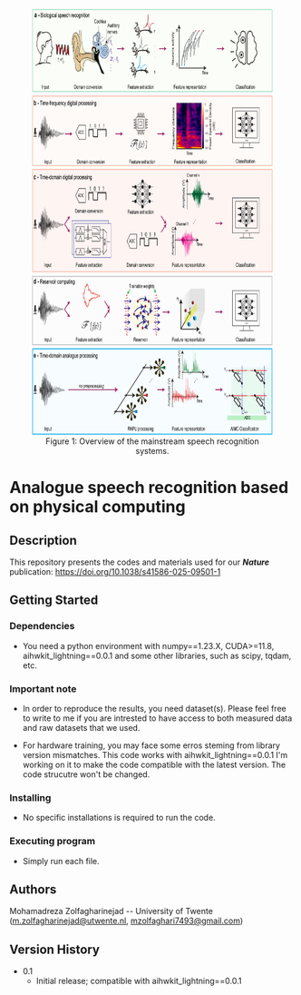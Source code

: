 <figure style="text-align: center;">
  <img src="docs/cover.jpg" alt="cover" height="750"/>
  <figcaption>Figure 1: Overview of the mainstream speech recognition systems.</figcaption>
</figure>

# Analogue speech recognition based on physical computing

<!-- Simple overview of use/purpose. -->

## Description
This repository presents the codes and materials used for our ***Nature*** publication: https://doi.org/10.1038/s41586-025-09501-1


## Getting Started

### Dependencies

* You need a python environment with numpy==1.23.X, CUDA>=11.8, aihwkit_lightning==0.0.1 and some other libraries, such as scipy, tqdam, etc.

### Important note

* In order to reproduce the results, you need dataset(s). Please feel free to write to me if you are intrested to have access to both measured data and raw datasets that we used.

* For hardware training, you may face some erros steming from library version mismatches. This code works with aihwkit_lightning==0.0.1 I'm working on it to make the code compatible with the latest version. The code strucutre won't be changed.

### Installing

* No specific installations is required to run the code.

### Executing program

* Simply run each file.


## Authors

Mohamadreza Zolfagharinejad -- University of Twente
(m.zolfagharinejad@utwente.nl, mzolfaghari7493@gmail.com)

## Version History

* 0.1
    * Initial release; compatible with aihwkit_lightning==0.0.1
